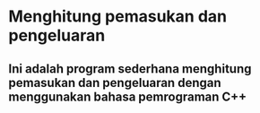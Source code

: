 # Menghitung pemasukan dan pengeluaran

## Ini adalah program sederhana menghitung pemasukan dan pengeluaran dengan menggunakan bahasa pemrograman C++
